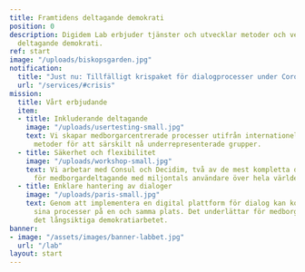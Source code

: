 ```yaml
---
title: Framtidens deltagande demokrati
position: 0
description: Digidem Lab erbjuder tjänster och utvecklar metoder och verktyg för framtidens
  deltagande demokrati.
ref: start
image: "/uploads/biskopsgarden.jpg"
notification:
  title: "Just nu: Tillfälligt krispaket för dialogprocesser under Corona-krisen."
  url: "/services/#crisis"
mission:
  title: Vårt erbjudande
  item:
  - title: Inkluderande deltagande
    image: "/uploads/usertesting-small.jpg"
    text: Vi skapar medborgarcentrerade processer utifrån internationellt beprövade
      metoder för att särskilt nå underrepresenterade grupper.
  - title: Säkerhet och flexibilitet
    image: "/uploads/workshop-small.jpg"
    text: Vi arbetar med Consul och Decidim, två av de mest kompletta digitala plattformarna
      för medborgardeltagande med miljontals användare över hela världen.
  - title: Enklare hantering av dialoger
    image: "/uploads/paris-small.jpg"
    text: Genom att implementera en digital plattform för dialog kan kommuner samla
      sina processer på en och samma plats. Det underlättar för medborgarna och förenklar
      det långsiktiga demokratiarbetet.
banner:
- image: "/assets/images/banner-labbet.jpg"
  url: "/lab"
layout: start
---
```

